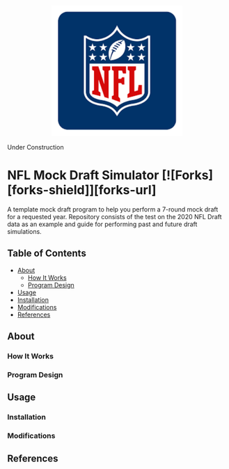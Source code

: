 <p align="center">
  <img src="Images/NFLMockDraftSimulator_NFLLogo.png" length="200" width="300">
</p>

Under Construction
# NFL Mock Draft Simulator [![Forks][forks-shield]][forks-url]

A template mock draft program to help you perform a 7-round mock draft for a requested year. Repository consists of the test on the 2020 NFL Draft data as an example and guide for performing past and future draft simulations.  

## Table of Contents
- [About](#about)
    - [How It Works](#how-it-works)
    - [Program Design](#program-design)
- [Usage](#usage)
- [Installation](#installation)
- [Modifications](#modifications)
- [References](#references)

## About

### How It Works

### Program Design

## Usage

### Installation

### Modifications

## References

